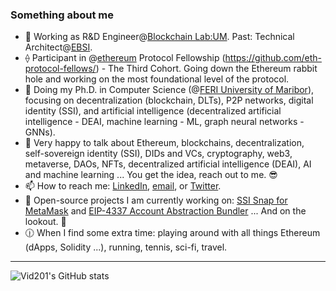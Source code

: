### Something about me

- 🌱 Working as R&D Engineer@[Blockchain Lab:UM](https://github.com/blockchain-lab-um). Past: Technical Architect@[EBSI](https://ec.europa.eu/digital-building-blocks/wikis/display/EBSI/Home).
- ⟠ Participant in @[ethereum](https://github.com/ethereum) Protocol Fellowship (https://github.com/eth-protocol-fellows/) - The Third Cohort. Going down the Ethereum rabbit hole and working on the most foundational level of the protocol.
- 🔭 Doing my Ph.D. in Computer Science (@[FERI University of Maribor](https://feri.um.si/en/)), focusing on decentralization (blockchain, DLTs), P2P networks, digital identity (SSI), and artificial intelligence (decentralized artificial intelligence - DEAI, machine learning - ML, graph neural networks - GNNs).
- 💬 Very happy to talk about Ethereum, blockchains, decentralization, self-sovereign identity (SSI), DIDs and VCs, cryptography, web3, metaverse, DAOs, NFTs, decentralized artificial intelligence (DEAI), AI and machine learning ... You get the idea, reach out to me. :sunglasses:
- 📫 How to reach me: [LinkedIn](https://linkedin.com/in/vid-kersic), [email](mailto:vid.kersic@yahoo.com), or [Twitter](https://twitter.com/vidkersic).
- :hammer: Open-source projects I am currently working on: [SSI Snap for MetaMask](https://github.com/blockchain-lab-um/ssi-snap) and [EIP-4337 Account Abstraction Bundler](https://github.com/Vid201/aa-bundler/) ... And on the lookout. :eyes:
- :clock1230: When I find some extra time: playing around with all things Ethereum (dApps, Solidity ...), running, tennis, sci-fi, travel.

---

![Vid201's GitHub stats](https://github-readme-stats-git-masterrstaa-rickstaa.vercel.app/api?username=Vid201&show_icons=true&theme=tokyonight)
